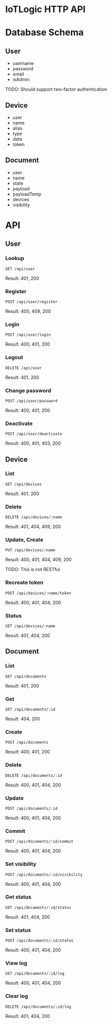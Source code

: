 # IoTLogic HTTP API

# Database Schema

## User

- username
- password
- email
- isAdmin

TODO: Should support two-factor authentication

## Device

- user
- name
- alias
- type
- data
- token

## Document

- user
- name
- state
- payload
- payloadTemp
- devices
- visibility

# API

## User

### Lookup

`GET /api/user`

Result: 401, 200

### Register

`POST /api/user/register`

Result: 400, 409, 200

### Login

`POST /api/user/login`

Result: 400, 401, 200

### Logout

`DELETE /api/user`

Result: 401, 200

### Change password

`POST /api/user/password`

Result: 400, 401, 200

### Deactivate

`POST /api/user/deactivate`

Result: 400, 401, 403, 200

## Device

### List

`GET /api/devices`

Result: 401, 200

### Delete

`DELETE /api/devices/:name`

Result: 401, 404, 409, 200

### Update, Create

`PUT /api/devices/:name`

Result: 400, 401, 404, 409, 200

TODO: This is not RESTful

### Recreate token

`POST /api/devices/:name/token`

Result: 400, 401, 404, 200

### Status

`GET /api/devices/:name`

Result: 401, 404, 200

## Document

### List

`GET /api/documents`

Result: 401, 200

### Get

`GET /api/documents/:id`

Result: 404, 200

### Create

`POST /api/documents`

Result: 400, 401, 200

### Delete

`DELETE /api/documents/:id`

Result: 400, 401, 404, 200

### Update

`POST /api/documents/:id`

Result: 400, 401, 404, 200

### Commit

`POST /api/documents/:id/commit`

Result: 400, 401, 404, 200

### Set visibility

`POST /api/documents/:id/visibility`

Result: 400, 401, 404, 200

### Get status

`GET /api/documents/:id/status`

Result: 401, 404, 200

### Set status

`POST /api/documents/:id/status`

Result: 400, 401, 404, 200

### View log

`GET /api/documents/:id/log`

Result: 400, 401, 404, 200

### Clear log

`DELETE /api/documents/:id/log`

Result: 401, 404, 200
